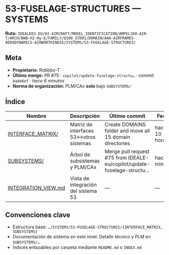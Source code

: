 # 53-FUSELAGE-STRUCTURES — SYSTEMS

**Ruta:** `IDEALEEU.EU/02-AIRCRAFT/MODEL_IDENTIFICATION/AMPEL360-AIR-T/ARCH/BWB-H2-Hy-E/FAMILY/Q100_STD01/DOMAIN/AAA-AIRFRAMES-AERODYNAMICS-AIRWORTHINESS/SYSTEMS/53-FUSELAGE-STRUCTURES/`

## Meta
- **Propietario:** Robbbo-T
- **Último merge:** PR #75 · `copilot/update-fuselage-structu…` · commit `8ade6ef` · _hace 6 minutos_
- **Norma de organización:** PLM/CAx **solo** bajo `SUBSYSTEMS/`

## Índice
| Nombre | Descripción | Último commit | Fecha |
|---|---|---|---|
| [INTERFACE_MATRIX/](./INTERFACE_MATRIX/) | Matriz de interfaces 53↔otros sistemas | Create DOMAINS folder and move all 15 domain directories | hace 10 horas |
| [SUBSYSTEMS/](./SUBSYSTEMS/) | Árbol de subsistemas y PLM/CAx | Merge pull request #75 from IDEALE-eu/copilot/update-fuselage-structu… | hace 6 minutos |
| [INTEGRATION_VIEW.md](./INTEGRATION_VIEW.md) | Vista de integración del sistema 53 | — | — |

## Convenciones clave
- Estructura base: `…/SYSTEMS/53-FUSELAGE-STRUCTURES/{INTERFACE_MATRIX, SUBSYSTEMS}`
- Documentación de sistema en este nivel. Detalle técnico y PLM en `SUBSYSTEMS/…`
- Índices enlazables por carpeta mediante `README.md` o `INDEX.md`
